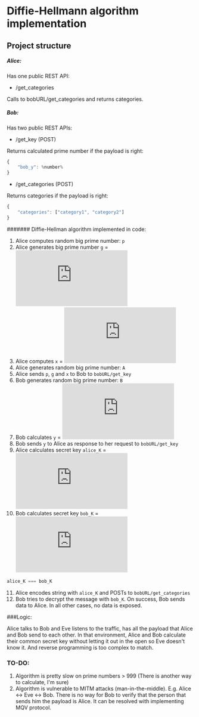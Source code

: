 # Diffie-Hellmann algorithm implementation

## Project structure

##### Alice:
Has one public REST API:

- /get_categories

Calls to bobURL/get_categories and returns categories.

##### Bob:

Has two public REST APIs:

- /get_key (POST)

Returns calculated prime number if the payload is right:

```js
{
    "bob_y": %number%
}
```

- /get_categories (POST)

Returns categories if the payload is right:

```js
{
    "categories": ["category1", "category2"]
}
```
####### Diffie-Hellman algorithm implemented in code:

1. Alice computes random big prime number: `p`
2. Alice generates big prime number `g` = ![equation](http://www.sciweavers.org/tex2img.php?eq=%20g%5E%7Bp-1%7D%20mod%20p&bc=White&fc=Black&im=jpg&fs=12&ff=arev&edit=0)
3. Alice computes `x` = ![equation](http://www.sciweavers.org/tex2img.php?eq=%20g%5E%7BA%7D%20mod%20p&bc=White&fc=Black&im=jpg&fs=12&ff=arev&edit=0)
4. Alice generates random big prime number: `A`
5. Alice sends `p`, `g` and `x` to Bob to `bobURL/get_key`
6. Bob generates random big prime number: `B`
7. Bob calculates `y` = ![equation](http://www.sciweavers.org/tex2img.php?eq=%20g%5E%7BB%7D%20mod%20p&bc=White&fc=Black&im=jpg&fs=12&ff=arev&edit=0)
8. Bob sends `y` to Alice as response to her request to `bobURL/get_key`
9. Alice calculates secret key `alice_K` = ![equation](http://www.sciweavers.org/tex2img.php?eq=%20y%5E%7BA%7D%20mod%20p&bc=White&fc=Black&im=jpg&fs=12&ff=arev&edit=0)
10. Bob calculates secret key `bob_K` = ![equation](http://www.sciweavers.org/tex2img.php?eq=%20x%5E%7BB%7D%20mod%20p&bc=White&fc=Black&im=jpg&fs=12&ff=arev&edit=0)
```js
alice_K === bob_K
```
11. Alice encodes string with `alice_K` and POSTs to `bobURL/get_categories`
12. Bob tries to decrypt the message with `bob_K`. On success, Bob sends data to Alice. In all other cases, no data is exposed.

###Logic:

Alice talks to Bob and Eve listens to the traffic, has all the payload that Alice and Bob send to each other.
In that environment, Alice and Bob calculate their common secret key without letting it out in the open so Eve doesn't know it. And reverse programming is too complex to match.

### TO-DO:

1. Algorithm is pretty slow on prime numbers > 999 (There is another way to calculate, I'm sure)
2. Algorithm is vulnerable to MITM attacks (man-in-the-middle). E.g. Alice <-> Eve <-> Bob. There is no way for Bob to verify that the person that sends him the payload is Alice.
It can be resolved with implementing MQV protocol.




